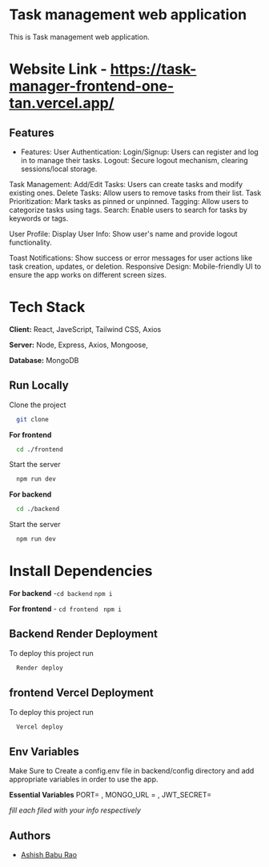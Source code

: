 
# Task management web application 

This  is Task management web application.

# Website Link - https://task-manager-frontend-one-tan.vercel.app/


## Features

- Features:
User Authentication:
Login/Signup: Users can register and log in to manage their tasks.
Logout: Secure logout mechanism, clearing sessions/local storage.

Task Management:
Add/Edit Tasks: Users can create tasks and modify existing ones.
Delete Tasks: Allow users to remove tasks from their list.
Task Prioritization: Mark tasks as pinned or unpinned.
Tagging: Allow users to categorize tasks using tags.
Search: Enable users to search for tasks by keywords or tags.

User Profile:
Display User Info: Show user's name and provide logout functionality.

Toast Notifications:
Show success or error messages for user actions like task creation, updates, or deletion.
Responsive Design:
Mobile-friendly UI to ensure the app works on different screen sizes.



# Tech Stack

**Client:** React, JaveScript, Tailwind CSS, Axios

**Server:** Node, Express, Axios, Mongoose, 

**Database:** MongoDB


## Run Locally

Clone the project

```bash
  git clone 
```

**For frontend**
```bash
  cd ./frontend
```
Start the server

```bash
  npm run dev
```
**For backend**
```bash
  cd ./backend
```
Start the server

```bash
  npm run dev
```


# Install Dependencies

**For backend** -`cd backend` `npm i`

**For frontend** - `cd frontend` ` npm i`


## Backend Render Deployment

To deploy this project run

```bash
  Render deploy
```

## frontend Vercel Deployment

To deploy this project run

```bash
  Vercel deploy
```

## Env Variables

Make Sure to Create a config.env file in backend/config directory and add appropriate variables in order to use the app.

**Essential Variables**
PORT=
,
MONGO_URL =
,
JWT_SECRET=




_fill each filed with your info respectively_



## Authors

- [Ashish Babu Rao](https://github.com/ashish123256)


